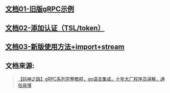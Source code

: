 ## [文档01-旧版gRPC示例](01.md)
## [文档02-添加认证（TSL/token）](02.md)
## [文档03-新版使用方法+import+stream](02.md)

## 文档来源:

> [【码神之路】gRPC系列完整教程，go语言集成，十年大厂程序员讲解，通俗易懂](https://www.bilibili.com/video/BV16Z4y117yz?p=13&vd_source=d201ab3f18e3d32fee3a3605987bea6c)
